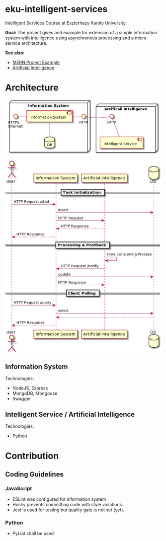 # eku-intelligent-services
Intelligent Services Course at Eszterhazy Karoly University

__Goal:__ The project gives and example for extension of a simple information system with intelligence using asynchronous processing and a micro service architecture. 

__See also:__
 - [MERN Project Example](https://github.com/ZsoltToth/project-templates-mern)
 - [Artificial Intelligence](https://github.com/ZsoltToth/artificial-intelligence)

# Architecture

![System architecture](./etc/assessmentArchitecture.png)


![Workflow](./etc/asyncCall.png)
## Information System 

Technologies:
 - NodeJS, Express
 - MongoDB, Mongoose
 - Swagger

## Intelligent Service / Artificial Intelligence

Technologies:
 - Python

# Contribution

## Coding Guidelines

### JavaScript
 - ESLint was configured for information system
 - Husky prevents committing code with style violations.
 - Jest is used for testing but quality gate is not set (yet).

 ### Python
  - PyLint shall be used

